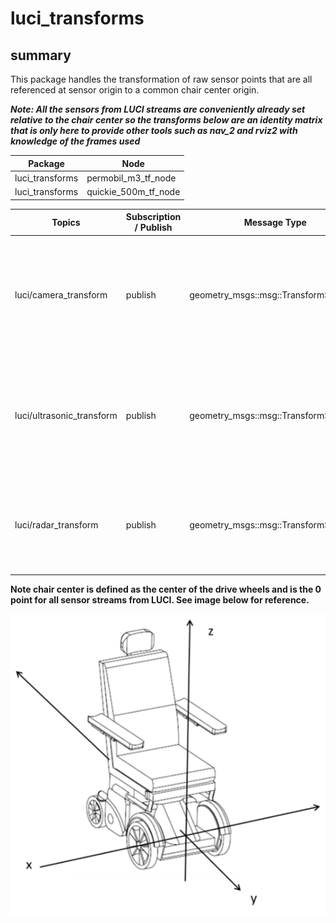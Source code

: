 # luci_transforms

## summary

This package handles the transformation of raw sensor points that are all referenced at sensor origin to a common chair center origin.

_**Note: All the sensors from LUCI streams are conveniently  already set relative to the chair center so the transforms below are an identity matrix that is only here to provide other tools such as nav\_2 and rviz2 with knowledge of the frames used**_

| Package | Node |
|---------|------|
| luci_transforms | permobil_m3_tf_node |
| luci_transforms | quickie_500m_tf_node |

| Topics | Subscription / Publish | Message Type | Description |
|--------|------------------------|--------------|-------------|
| luci/camera_transform | publish | geometry_msgs::msg::TransformStamped | Transformation from front camera pointcloud to chair center <br/><br/> (base_link = chair center, base_camera = camera stream) |
| luci/ultrasonic_transform | publish | geometry_msgs::msg::TransformStamped | Transformation from ultransonic pointcloud to chair center <br/><br/> (base_link = chair center, base_ultrasonic = ultrasonic stream) |
| luci/radar_transform | publish | geometry_msgs::msg::TransformStamped | Transformation from radar pointcloud to chair center <br/><br/> (base_link = chair center, base_radar = radar stream) |

**Note chair center is defined as the center of the drive wheels and is the 0 point for all sensor streams from LUCI. See image below for reference.**

![luci chair center image](luci-chair-center.png)
